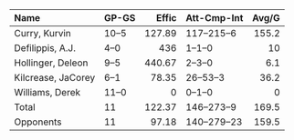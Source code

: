 | Name               | GP-GS   |   Effic | Att-Cmp-Int   |   Avg/G |
|:-------------------|:--------|--------:|:--------------|--------:|
| Curry, Kurvin      | 10–5    |  127.89 | 117–215–6     |   155.2 |
| Defilippis, A.J.   | 4–0     |  436    | 1–1–0         |    10   |
| Hollinger, Deleon  | 9–5     |  440.67 | 2–3–0         |     6.1 |
| Kilcrease, JaCorey | 6–1     |   78.35 | 26–53–3       |    36.2 |
| Williams, Derek    | 11–0    |    0    | 0–1–0         |     0   |
| Total              | 11      |  122.37 | 146–273–9     |   169.5 |
| Opponents          | 11      |   97.18 | 140–279–23    |   159.5 |